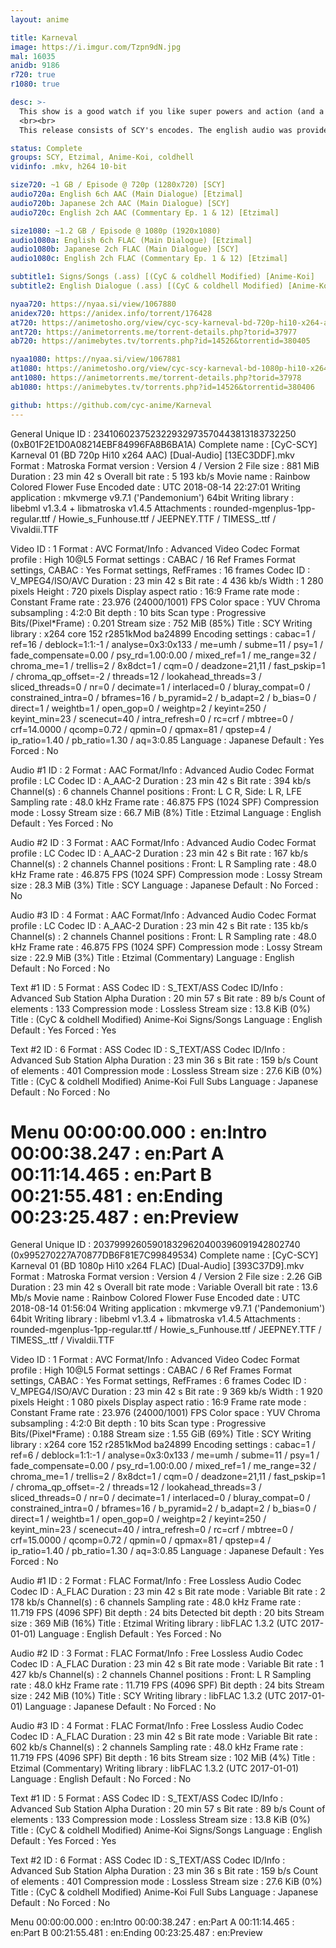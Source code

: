 ```yaml
---
layout: anime

title: Karneval
image: https://i.imgur.com/Tzpn9dN.jpg
mal: 16035
anidb: 9186
r720: true
r1080: true

desc: >-
  This show is a good watch if you like super powers and action (and a vibrant color pallet). It's far from perfect though, and it doesn't have a satisfying ending. Though I still thoroughly enjoyed it.
  <br><br>
  This release consists of SCY's encodes. The english audio was provided by Etzimal, our resident lossless audio dealer. Subtitles are originally Anime-Koi's, modified by coldhell, and then modified by me. I went through and did a good check to make sure everything was synced nicely (had to make sure with ch's subs being OC), modified some signs along with the op/ed, and fixed up the chapters. I'd also like to point out I spent a good amount of time editing a font so it matched better.

status: Complete
groups: SCY, Etzimal, Anime-Koi, coldhell
vidinfo: .mkv, h264 10-bit

size720: ~1 GB / Episode @ 720p (1280x720) [SCY]
audio720a: English 6ch AAC (Main Dialogue) [Etzimal]
audio720b: Japanese 2ch AAC (Main Dialogue) [SCY]
audio720c: English 2ch AAC (Commentary Ep. 1 & 12) [Etzimal]

size1080: ~1.2 GB / Episode @ 1080p (1920x1080)
audio1080a: English 6ch FLAC (Main Dialogue) [Etzimal]
audio1080b: Japanese 2ch FLAC (Main Dialogue) [SCY]
audio1080c: English 2ch FLAC (Commentary Ep. 1 & 12) [Etzimal]

subtitle1: Signs/Songs (.ass) [(CyC & coldhell Modified) [Anime-Koi]
subtitle2: English Dialogue (.ass) [(CyC & coldhell Modified) [Anime-Koi]

nyaa720: https://nyaa.si/view/1067880
anidex720: https://anidex.info/torrent/176428
at720: https://animetosho.org/view/cyc-scy-karneval-bd-720p-hi10-x264-aac-dual-audio.n1067880
ant720: https://animetorrents.me/torrent-details.php?torid=37977
ab720: https://animebytes.tv/torrents.php?id=14526&torrentid=380405

nyaa1080: https://nyaa.si/view/1067881
at1080: https://animetosho.org/view/cyc-scy-karneval-bd-1080p-hi10-x264-flac-dual-audio.n1067881
ant1080: https://animetorrents.me/torrent-details.php?torid=37978
ab1080: https://animebytes.tv/torrents.php?id=14526&torrentid=380406

github: https://github.com/cyc-anime/Karneval
---
```

General
Unique ID                                : 234106023752322932973570443813183732250 (0xB01F2E1D0A08214EBF84996FA8B6BA1A)
Complete name                            : [CyC-SCY] Karneval 01 (BD 720p Hi10 x264 AAC) [Dual-Audio] [13EC3DDF].mkv
Format                                   : Matroska
Format version                           : Version 4 / Version 2
File size                                : 881 MiB
Duration                                 : 23 min 42 s
Overall bit rate                         : 5 193 kb/s
Movie name                               : Rainbow Colored Flower Fuse
Encoded date                             : UTC 2018-08-14 22:27:01
Writing application                      : mkvmerge v9.7.1 ('Pandemonium') 64bit
Writing library                          : libebml v1.3.4 + libmatroska v1.4.5
Attachments                              : rounded-mgenplus-1pp-regular.ttf / Howie_s_Funhouse.ttf / JEEPNEY.TTF / TIMESS_.ttf / Vivaldii.TTF

Video
ID                                       : 1
Format                                   : AVC
Format/Info                              : Advanced Video Codec
Format profile                           : High 10@L5
Format settings                          : CABAC / 16 Ref Frames
Format settings, CABAC                   : Yes
Format settings, RefFrames               : 16 frames
Codec ID                                 : V_MPEG4/ISO/AVC
Duration                                 : 23 min 42 s
Bit rate                                 : 4 436 kb/s
Width                                    : 1 280 pixels
Height                                   : 720 pixels
Display aspect ratio                     : 16:9
Frame rate mode                          : Constant
Frame rate                               : 23.976 (24000/1001) FPS
Color space                              : YUV
Chroma subsampling                       : 4:2:0
Bit depth                                : 10 bits
Scan type                                : Progressive
Bits/(Pixel*Frame)                       : 0.201
Stream size                              : 752 MiB (85%)
Title                                    : SCY
Writing library                          : x264 core 152 r2851kMod ba24899
Encoding settings                        : cabac=1 / ref=16 / deblock=1:1:-1 / analyse=0x3:0x133 / me=umh / subme=11 / psy=1 / fade_compensate=0.00 / psy_rd=1.00:0.00 / mixed_ref=1 / me_range=32 / chroma_me=1 / trellis=2 / 8x8dct=1 / cqm=0 / deadzone=21,11 / fast_pskip=1 / chroma_qp_offset=-2 / threads=12 / lookahead_threads=3 / sliced_threads=0 / nr=0 / decimate=1 / interlaced=0 / bluray_compat=0 / constrained_intra=0 / bframes=16 / b_pyramid=2 / b_adapt=2 / b_bias=0 / direct=1 / weightb=1 / open_gop=0 / weightp=2 / keyint=250 / keyint_min=23 / scenecut=40 / intra_refresh=0 / rc=crf / mbtree=0 / crf=14.0000 / qcomp=0.72 / qpmin=0 / qpmax=81 / qpstep=4 / ip_ratio=1.40 / pb_ratio=1.30 / aq=3:0.85
Language                                 : Japanese
Default                                  : Yes
Forced                                   : No

Audio #1
ID                                       : 2
Format                                   : AAC
Format/Info                              : Advanced Audio Codec
Format profile                           : LC
Codec ID                                 : A_AAC-2
Duration                                 : 23 min 42 s
Bit rate                                 : 394 kb/s
Channel(s)                               : 6 channels
Channel positions                        : Front: L C R, Side: L R, LFE
Sampling rate                            : 48.0 kHz
Frame rate                               : 46.875 FPS (1024 SPF)
Compression mode                         : Lossy
Stream size                              : 66.7 MiB (8%)
Title                                    : Etzimal
Language                                 : English
Default                                  : Yes
Forced                                   : No

Audio #2
ID                                       : 3
Format                                   : AAC
Format/Info                              : Advanced Audio Codec
Format profile                           : LC
Codec ID                                 : A_AAC-2
Duration                                 : 23 min 42 s
Bit rate                                 : 167 kb/s
Channel(s)                               : 2 channels
Channel positions                        : Front: L R
Sampling rate                            : 48.0 kHz
Frame rate                               : 46.875 FPS (1024 SPF)
Compression mode                         : Lossy
Stream size                              : 28.3 MiB (3%)
Title                                    : SCY
Language                                 : Japanese
Default                                  : No
Forced                                   : No

Audio #3
ID                                       : 4
Format                                   : AAC
Format/Info                              : Advanced Audio Codec
Format profile                           : LC
Codec ID                                 : A_AAC-2
Duration                                 : 23 min 42 s
Bit rate                                 : 135 kb/s
Channel(s)                               : 2 channels
Channel positions                        : Front: L R
Sampling rate                            : 48.0 kHz
Frame rate                               : 46.875 FPS (1024 SPF)
Compression mode                         : Lossy
Stream size                              : 22.9 MiB (3%)
Title                                    : Etzimal (Commentary)
Language                                 : English
Default                                  : No
Forced                                   : No

Text #1
ID                                       : 5
Format                                   : ASS
Codec ID                                 : S_TEXT/ASS
Codec ID/Info                            : Advanced Sub Station Alpha
Duration                                 : 20 min 57 s
Bit rate                                 : 89 b/s
Count of elements                        : 133
Compression mode                         : Lossless
Stream size                              : 13.8 KiB (0%)
Title                                    : (CyC & coldhell Modified) Anime-Koi Signs/Songs
Language                                 : English
Default                                  : Yes
Forced                                   : Yes

Text #2
ID                                       : 6
Format                                   : ASS
Codec ID                                 : S_TEXT/ASS
Codec ID/Info                            : Advanced Sub Station Alpha
Duration                                 : 23 min 36 s
Bit rate                                 : 159 b/s
Count of elements                        : 401
Compression mode                         : Lossless
Stream size                              : 27.6 KiB (0%)
Title                                    : (CyC & coldhell Modified) Anime-Koi Full Subs
Language                                 : Japanese
Default                                  : No
Forced                                   : No

Menu
00:00:00.000                             : en:Intro
00:00:38.247                             : en:Part A
00:11:14.465                             : en:Part B
00:21:55.481                             : en:Ending
00:23:25.487                             : en:Preview
===
General
Unique ID                                : 203799926059018329620400396091942802740 (0x995270227A70877DB6F81E7C99849534)
Complete name                            : [CyC-SCY] Karneval 01 (BD 1080p Hi10 x264 FLAC) [Dual-Audio] [393C37D9].mkv
Format                                   : Matroska
Format version                           : Version 4 / Version 2
File size                                : 2.26 GiB
Duration                                 : 23 min 42 s
Overall bit rate mode                    : Variable
Overall bit rate                         : 13.6 Mb/s
Movie name                               : Rainbow Colored Flower Fuse
Encoded date                             : UTC 2018-08-14 01:56:04
Writing application                      : mkvmerge v9.7.1 ('Pandemonium') 64bit
Writing library                          : libebml v1.3.4 + libmatroska v1.4.5
Attachments                              : rounded-mgenplus-1pp-regular.ttf / Howie_s_Funhouse.ttf / JEEPNEY.TTF / TIMESS_.ttf / Vivaldii.TTF

Video
ID                                       : 1
Format                                   : AVC
Format/Info                              : Advanced Video Codec
Format profile                           : High 10@L5
Format settings                          : CABAC / 6 Ref Frames
Format settings, CABAC                   : Yes
Format settings, RefFrames               : 6 frames
Codec ID                                 : V_MPEG4/ISO/AVC
Duration                                 : 23 min 42 s
Bit rate                                 : 9 369 kb/s
Width                                    : 1 920 pixels
Height                                   : 1 080 pixels
Display aspect ratio                     : 16:9
Frame rate mode                          : Constant
Frame rate                               : 23.976 (24000/1001) FPS
Color space                              : YUV
Chroma subsampling                       : 4:2:0
Bit depth                                : 10 bits
Scan type                                : Progressive
Bits/(Pixel*Frame)                       : 0.188
Stream size                              : 1.55 GiB (69%)
Title                                    : SCY
Writing library                          : x264 core 152 r2851kMod ba24899
Encoding settings                        : cabac=1 / ref=6 / deblock=1:1:-1 / analyse=0x3:0x133 / me=umh / subme=11 / psy=1 / fade_compensate=0.00 / psy_rd=1.00:0.00 / mixed_ref=1 / me_range=32 / chroma_me=1 / trellis=2 / 8x8dct=1 / cqm=0 / deadzone=21,11 / fast_pskip=1 / chroma_qp_offset=-2 / threads=12 / lookahead_threads=3 / sliced_threads=0 / nr=0 / decimate=1 / interlaced=0 / bluray_compat=0 / constrained_intra=0 / bframes=16 / b_pyramid=2 / b_adapt=2 / b_bias=0 / direct=1 / weightb=1 / open_gop=0 / weightp=2 / keyint=250 / keyint_min=23 / scenecut=40 / intra_refresh=0 / rc=crf / mbtree=0 / crf=15.0000 / qcomp=0.72 / qpmin=0 / qpmax=81 / qpstep=4 / ip_ratio=1.40 / pb_ratio=1.30 / aq=3:0.85
Language                                 : Japanese
Default                                  : Yes
Forced                                   : No

Audio #1
ID                                       : 2
Format                                   : FLAC
Format/Info                              : Free Lossless Audio Codec
Codec ID                                 : A_FLAC
Duration                                 : 23 min 42 s
Bit rate mode                            : Variable
Bit rate                                 : 2 178 kb/s
Channel(s)                               : 6 channels
Sampling rate                            : 48.0 kHz
Frame rate                               : 11.719 FPS (4096 SPF)
Bit depth                                : 24 bits
Detected bit depth                       : 20 bits
Stream size                              : 369 MiB (16%)
Title                                    : Etzimal
Writing library                          : libFLAC 1.3.2 (UTC 2017-01-01)
Language                                 : English
Default                                  : Yes
Forced                                   : No

Audio #2
ID                                       : 3
Format                                   : FLAC
Format/Info                              : Free Lossless Audio Codec
Codec ID                                 : A_FLAC
Duration                                 : 23 min 42 s
Bit rate mode                            : Variable
Bit rate                                 : 1 427 kb/s
Channel(s)                               : 2 channels
Channel positions                        : Front: L R
Sampling rate                            : 48.0 kHz
Frame rate                               : 11.719 FPS (4096 SPF)
Bit depth                                : 24 bits
Stream size                              : 242 MiB (10%)
Title                                    : SCY
Writing library                          : libFLAC 1.3.2 (UTC 2017-01-01)
Language                                 : Japanese
Default                                  : No
Forced                                   : No

Audio #3
ID                                       : 4
Format                                   : FLAC
Format/Info                              : Free Lossless Audio Codec
Codec ID                                 : A_FLAC
Duration                                 : 23 min 42 s
Bit rate mode                            : Variable
Bit rate                                 : 602 kb/s
Channel(s)                               : 2 channels
Sampling rate                            : 48.0 kHz
Frame rate                               : 11.719 FPS (4096 SPF)
Bit depth                                : 16 bits
Stream size                              : 102 MiB (4%)
Title                                    : Etzimal (Commentary)
Writing library                          : libFLAC 1.3.2 (UTC 2017-01-01)
Language                                 : English
Default                                  : No
Forced                                   : No

Text #1
ID                                       : 5
Format                                   : ASS
Codec ID                                 : S_TEXT/ASS
Codec ID/Info                            : Advanced Sub Station Alpha
Duration                                 : 20 min 57 s
Bit rate                                 : 89 b/s
Count of elements                        : 133
Compression mode                         : Lossless
Stream size                              : 13.8 KiB (0%)
Title                                    : (CyC & coldhell Modified) Anime-Koi Signs/Songs
Language                                 : English
Default                                  : Yes
Forced                                   : Yes

Text #2
ID                                       : 6
Format                                   : ASS
Codec ID                                 : S_TEXT/ASS
Codec ID/Info                            : Advanced Sub Station Alpha
Duration                                 : 23 min 36 s
Bit rate                                 : 159 b/s
Count of elements                        : 401
Compression mode                         : Lossless
Stream size                              : 27.6 KiB (0%)
Title                                    : (CyC & coldhell Modified) Anime-Koi Full Subs
Language                                 : Japanese
Default                                  : No
Forced                                   : No

Menu
00:00:00.000                             : en:Intro
00:00:38.247                             : en:Part A
00:11:14.465                             : en:Part B
00:21:55.481                             : en:Ending
00:23:25.487                             : en:Preview
